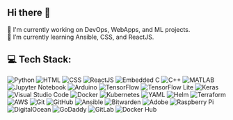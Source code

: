 ## Hi there 👋 

🔭 I'm currently working on DevOps, WebApps, and ML projects.  
🌱 I’m currently learning Ansible, CSS, and ReactJS.

## 💻 Tech Stack:

![Python](https://img.shields.io/badge/Python-3776AB?style=for-the-badge&logo=python&logoColor=white) ![HTML](https://img.shields.io/badge/HTML5-E34F26?style=for-the-badge&logo=html5&logoColor=white) ![CSS](https://img.shields.io/badge/CSS3-1572B6?style=for-the-badge&logo=css3&logoColor=white) ![ReactJS](https://img.shields.io/badge/React-20232A?style=for-the-badge&logo=react&logoColor=61DAFB) ![Embedded C](https://img.shields.io/badge/Embedded%20C-00599C?style=for-the-badge&logo=c&logoColor=white) ![C++](https://img.shields.io/badge/C++-00599C?style=for-the-badge&logo=c%2B%2B&logoColor=white) ![MATLAB](https://img.shields.io/badge/MATLAB-0076A8?style=for-the-badge&logo=mathworks&logoColor=white) ![Jupyter Notebook](https://img.shields.io/badge/Jupyter-F37626?style=for-the-badge&logo=jupyter&logoColor=white) ![Arduino](https://img.shields.io/badge/Arduino-00979D?style=for-the-badge&logo=arduino&logoColor=white) ![TensorFlow](https://img.shields.io/badge/TensorFlow-FF6F00?style=for-the-badge&logo=tensorflow&logoColor=white) ![TensorFlow Lite](https://img.shields.io/badge/TensorFlow%20Lite-4285F4?style=for-the-badge&logo=tensorflow&logoColor=white) ![Keras](https://img.shields.io/badge/Keras-D00000?style=for-the-badge&logo=keras&logoColor=white) ![Visual Studio Code](https://img.shields.io/badge/VS%20Code-007ACC?style=for-the-badge&logo=visual-studio-code&logoColor=white) ![Docker](https://img.shields.io/badge/Docker-2496ED?style=for-the-badge&logo=docker&logoColor=white) ![Kubernetes](https://img.shields.io/badge/Kubernetes-326CE5?style=for-the-badge&logo=kubernetes&logoColor=white) ![YAML](https://img.shields.io/badge/YAML-000000?style=for-the-badge&logo=yaml&logoColor=white) ![Helm](https://img.shields.io/badge/Helm-0F1689?style=for-the-badge&logo=helm&logoColor=white) ![Terraform](https://img.shields.io/badge/Terraform-623CE4?style=for-the-badge&logo=terraform&logoColor=white) ![AWS](https://img.shields.io/badge/AWS-232F3E?style=for-the-badge&logo=amazon-aws&logoColor=white)
![Git](https://img.shields.io/badge/Git-F05032?style=for-the-badge&logo=git&logoColor=white) ![GitHub](https://img.shields.io/badge/GitHub-181717?style=for-the-badge&logo=github&logoColor=white) ![Ansible](https://img.shields.io/badge/Ansible-EE0000?style=for-the-badge&logo=ansible&logoColor=white) ![Bitwarden](https://img.shields.io/badge/Bitwarden-175DDC?style=for-the-badge&logo=bitwarden&logoColor=white) ![Adobe](https://img.shields.io/badge/Adobe-FF0000?style=for-the-badge&logo=adobe&logoColor=white) ![Raspberry Pi](https://img.shields.io/badge/Raspberry%20Pi-A22846?style=for-the-badge&logo=raspberry-pi&logoColor=white) ![DigitalOcean](https://img.shields.io/badge/DigitalOcean-0080FF?style=for-the-badge&logo=digitalocean&logoColor=white) ![GoDaddy](https://img.shields.io/badge/GoDaddy-1B1A1F?style=for-the-badge&logo=godaddy&logoColor=white) ![GitLab](https://img.shields.io/badge/GitLab-FCA121?style=for-the-badge&logo=gitlab&logoColor=white) ![Docker Hub](https://img.shields.io/badge/Docker%20Hub-2496ED?style=for-the-badge&logo=docker&logoColor=white)
